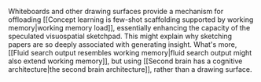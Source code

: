 Whiteboards and other drawing surfaces provide a mechanism for offloading [[Concept learning is few-shot scaffolding supported by working memory|working memory load]], essentially enhancing the capacity of the speculated visuospatial sketchpad. This might explain why sketching papers are so deeply associated with generating insight. What's more, [[Fluid search output resembles working memory|fluid search output might also extend working memory]], but using [[Second brain has a cognitive architecture|the second brain architecture]], rather than a drawing surface.
